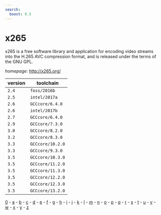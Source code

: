 ```yaml
---
search:
  boost: 0.5
---
```

# x265

x265 is a free software library and application for encoding video streams into the H.265  AVC compression format, and is released under the terms of the GNU GPL.

*homepage*: <http://x265.org/>

version | toolchain
--------|----------
``2.4`` | ``foss/2016b``
``2.5`` | ``intel/2017a``
``2.6`` | ``GCCcore/6.4.0``
``2.6`` | ``intel/2017b``
``2.7`` | ``GCCcore/6.4.0``
``2.9`` | ``GCCcore/7.3.0``
``3.0`` | ``GCCcore/8.2.0``
``3.2`` | ``GCCcore/8.3.0``
``3.3`` | ``GCCcore/10.2.0``
``3.3`` | ``GCCcore/9.3.0``
``3.5`` | ``GCCcore/10.3.0``
``3.5`` | ``GCCcore/11.2.0``
``3.5`` | ``GCCcore/11.3.0``
``3.5`` | ``GCCcore/12.2.0``
``3.5`` | ``GCCcore/12.3.0``
``3.5`` | ``GCCcore/13.2.0``

[0](../0/index.md) - [a](../a/index.md) - [b](../b/index.md) - [c](../c/index.md) - [d](../d/index.md) - [e](../e/index.md) - [f](../f/index.md) - [g](../g/index.md) - [h](../h/index.md) - [i](../i/index.md) - [j](../j/index.md) - [k](../k/index.md) - [l](../l/index.md) - [m](../m/index.md) - [n](../n/index.md) - [o](../o/index.md) - [p](../p/index.md) - [q](../q/index.md) - [r](../r/index.md) - [s](../s/index.md) - [t](../t/index.md) - [u](../u/index.md) - [v](../v/index.md) - [w](../w/index.md) - [x](../x/index.md) - [y](../y/index.md) - [z](../z/index.md)

